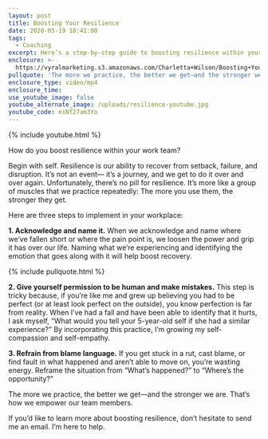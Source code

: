 ```yaml
---
layout: post
title: Boosting Your Resilience
date: 2020-05-19 18:41:00
tags:
  - Coaching
excerpt: Here’s a step-by-step guide to boosting resilience within your work team.
enclosure: >-
  https://vyralmarketing.s3.amazonaws.com/Charletta+Wilson/Boosting+Your+Resilience.mp4
pullquote: 'The more we practice, the better we get—and the stronger we are.'
enclosure_type: video/mp4
enclosure_time:
use_youtube_image: false
youtube_alternate_image: /uploads/resilience-youtube.jpg
youtube_code: eiNf27am3Yo
---
```


{% include youtube.html %}

How do you boost resilience within your work team?

Begin with self. Resilience is our ability to recover from setback, failure, and disruption. It’s not an event— it’s a journey, and we get to do it over and over again. Unfortunately, there’s no pill for resilience. It’s more like a group of muscles that we practice repeatedly: The more you use them, the stronger they get.&nbsp;

Here are three steps to implement in your workplace:

**1\. Acknowledge and name it.** When we acknowledge and name where we’ve fallen short or where the pain point is, we loosen the power and grip it has over our life. Naming what we’re experiencing and identifying the emotion that goes along with it will help boost recovery.&nbsp;

{% include pullquote.html %}

**2\. Give yourself permission to be human and make mistakes.** This step is tricky because, if you’re like me and grew up believing you had to be perfect (or at least look perfect on the outside), you know perfection is far from reality. When I’ve had a fall and have been able to identify that it hurts, I ask myself, “What would you tell your 5-year-old self if she had a similar experience?” By incorporating this practice, I’m growing my self-compassion and self-empathy.&nbsp;

**3\. Refrain from blame language.** If you get stuck in a rut, cast blame, or find fault in what happened and aren’t able to move on, you’re wasting energy. Reframe the situation from “What’s happened?” to “Where’s the opportunity?”

The more we practice, the better we get—and the stronger we are. That’s how we empower our team members.&nbsp;

If you’d like to learn more about boosting resilience, don’t hesitate to send me an email. I’m here to help.